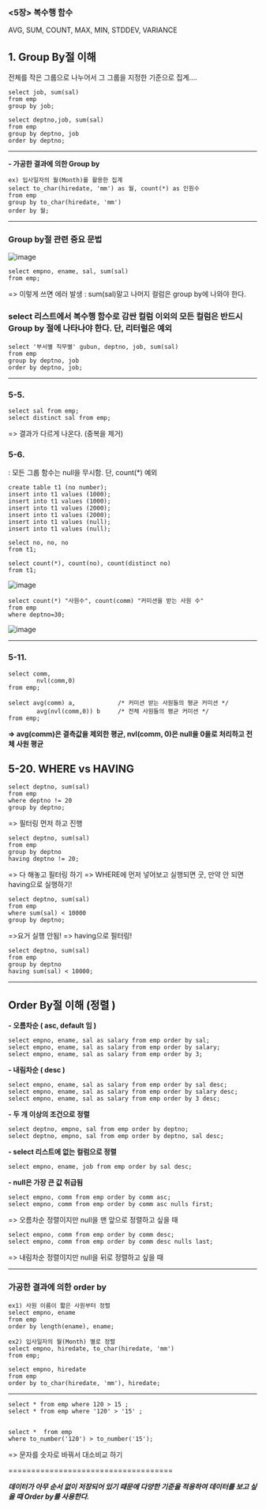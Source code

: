 ### <5장> 복수행 함수
AVG, SUM, COUNT, MAX, MIN, STDDEV, VARIANCE

## 1. Group By절 이해
전체를 작은 그룹으로 나누어서 그 그룹을 지정한 기준으로 집계....

    select job, sum(sal) 
    from emp
    group by job;

    select deptno,job, sum(sal) 
    from emp
    group by deptno, job
    order by deptno;

_______________________________________________________________
**- 가공한 결과에 의한 Group by**

    ex) 입사일자의 월(Month)를 활용한 집계
    select to_char(hiredate, 'mm') as 월, count(*) as 인원수
    from emp
    group by to_char(hiredate, 'mm')
    order by 월;

_____________________________________________________________________________

### Group by절 관련 중요 문법
![image](https://user-images.githubusercontent.com/48431771/54978140-bfc3e380-4fe2-11e9-8608-301b9ce69a82.png)

    select empno, ename, sal, sum(sal)
    from emp;
=> 이렇게 쓰면 에러 발생 : sum(sal)말고 나머지 컬럼은 group by에 나와야 한다.

### select 리스트에서 복수행 함수로 감싼 컬럼 이외의 모든 컬럼은 반드시 Group by 절에 나타나야 한다. 단, 리터럴은 예외

    select '부서별 직무별' gubun, deptno, job, sum(sal)
    from emp
    group by deptno, job
    order by deptno, job;

__________________________________________________
### 5-5.
    select sal from emp;
    select distinct sal from emp;
=> 결과가 다르게 나온다. (중복을 제거)

### 5-6.
: 모든 그룹 함수는 null을 무시함. 단, count(*) 예외

    create table t1 (no number);
    insert into t1 values (1000);
    insert into t1 values (1000);
    insert into t1 values (2000);
    insert into t1 values (2000);
    insert into t1 values (null);
    insert into t1 values (null);
    
    select no, no, no
    from t1;
    
    select count(*), count(no), count(distinct no)
    from t1;

![image](https://user-images.githubusercontent.com/48431771/54979110-a7a19380-4fe5-11e9-8eef-b8b02abdd9a3.png)


    select count(*) "사원수", count(comm) "커미션을 받는 사원 수"
    from emp
    where deptno=30;

![image](https://user-images.githubusercontent.com/48431771/54979127-b25c2880-4fe5-11e9-9e07-8b8ab54177fc.png)


___________________________________________________________
### 5-11.
    select comm,
            nvl(comm,0)
    from emp;

    select avg(comm) a,            /* 커미션 받는 사원들의 평균 커미션 */
            avg(nvl(comm,0)) b     /* 전체 사원들의 평균 커미션 */
    from emp;

**=> avg(comm)은 결측값을 제외한 평균, nvl(comm, 0)은 null을 0을로 처리하고 전체 사원 평균**



## 5-20. WHERE vs HAVING

    select deptno, sum(sal)
    from emp
    where deptno != 20
    group by deptno;
=> 필터링 먼저 하고 진행

    select deptno, sum(sal)
    from emp
    group by deptno
    having deptno != 20;
=> 다 해놓고 필터링 하기
=> WHERE에 먼저 넣어보고 실행되면 굿, 만약 안 되면 having으로 실행하기!

    select deptno, sum(sal)
    from emp
    where sum(sal) < 10000
    group by deptno;
=>요거 실행 안됨!
=> having으로 필터링! 
   
    select deptno, sum(sal)
    from emp
    group by deptno
    having sum(sal) < 10000;

_______________________________________________________________________

## Order By절 이해 (정렬 ) 

**- 오름차순 ( asc, default 임 )**   

    select empno, ename, sal as salary from emp order by sal;
    select empno, ename, sal as salary from emp order by salary;
    select empno, ename, sal as salary from emp order by 3;

**- 내림차순 ( desc )**
    
    select empno, ename, sal as salary from emp order by sal desc;
    select empno, ename, sal as salary from emp order by salary desc;
    select empno, ename, sal as salary from emp order by 3 desc;

**- 두 개 이상의 조건으로 정렬**
    
    select deptno, empno, sal from emp order by deptno;
    select deptno, empno, sal from emp order by deptno, sal desc;

**- select 리스트에 없는 컬럼으로 정렬**
    
    select empno, ename, job from emp order by sal desc;

**- null은 가장 큰 값 취급됨**
    
    select empno, comm from emp order by comm asc;
    select empno, comm from emp order by comm asc nulls first;
=> 오름차순 정렬이지만 null을 맨 앞으로 정렬하고 싶을 때

    select empno, comm from emp order by comm desc;
    select empno, comm from emp order by comm desc nulls last;
=> 내림차순 정렬이지만 null을 뒤로 정렬하고 싶을 때

_________________________________________________________________________
### 가공한 결과에 의한 order by
    ex1) 사원 이름이 짧은 사원부터 정렬
    select empno, ename
    from emp
    order by length(ename), ename;

    ex2) 입사일자의 월(Month) 별로 정렬
    select empno, hiredate, to_char(hiredate, 'mm')
    from emp;

    select empno, hiredate
    from emp
    order by to_char(hiredate, 'mm'), hiredate;


_________________________________________________________

    select * from emp where 120 > 15 ;
    select * from emp where '120' > '15' ;


    select *  from emp
    where to_number('120') > to_number('15');
=> 문자를 숫자로 바꿔서 대소비교 하기

====================================

 _**데이터가 아무 순서 없이 저장되어 있기 때문에
 다양한 기준을 적용하여 데이터를 보고 싶을 때 Order by를 사용한다.**_


